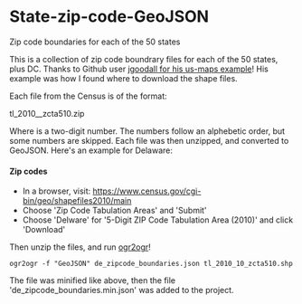 # State-zip-code-GeoJSON

Zip code boundaries for each of the 50 states

This is a collection of zip code boundrary files for each of the 50 states, plus DC. Thanks to Github user
[jgoodall for his us-maps example](https://github.com/jgoodall/us-maps)! His example was how I found where to
download the shape files.

Each file from the Census is of the format: 

tl_2010_<STATE CODE>_zcta510.zip

Where <STATE CODE> is a two-digit number. The numbers follow an alphebetic order, but some numbers are skipped. 
Each file was then unzipped, and converted to GeoJSON. Here's an example for Delaware:


#### Zip codes
* In a browser, visit: https://www.census.gov/cgi-bin/geo/shapefiles2010/main
* Choose 'Zip Code Tabulation Areas' and 'Submit'
* Choose 'Delware' for '5-Digit ZIP Code Tabulation Area (2010)' and click 'Download'

Then unzip the files, and run 
[ogr2ogr](http://www.gdal.org/)! 


```
ogr2ogr -f "GeoJSON" de_zipcode_boundaries.json tl_2010_10_zcta510.shp
```

The file was minified like above, then the file 'de_zipcode_boundaries.min.json' was added to the project. 

